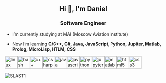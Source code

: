 <h2 align="center">Hi 👋, I'm Daniel</h2>
<h3 align="center">Software Engineer</h3>

- I’m currently studying at MAI (Moscow Aviation Institute)

- Now I’m learning **C/C++, C#, Java, JavaScript, Python, Jupiter, Matlab, Prolog, MicroLisp, HTLM, CSS**

<p align="left"><img 
src="https://github.com/SLAST1/devicon/blob/master/icons/linux/linux-original.svg" alt="linux" width="40" height="40"/><img
src="https://github.com/SLAST1/devicon/blob/master/icons/bash/bash-original.svg" alt="bash" width="40" height="40"/><img
src="https://github.com/SLAST1/devicon/blob/master/icons/cplusplus/cplusplus-original.svg" alt="c++" width="40" height="40"/><img
src="https://github.com/SLAST1/devicon/blob/master/icons/csharp/csharp-line.svg" alt="csharp" width="40" height="40"/><img
src="https://github.com/SLAST1/devicon/blob/master/icons/java/java-original.svg" alt="java" width="40" height="40"/><img
src="https://github.com/SLAST1/devicon/blob/master/icons/javascript/javascript-original.svg" alt="javascript" width="40" height="40"/><img
src="https://github.com/SLAST1/devicon/blob/master/icons/python/python-original.svg" alt="python" width="40" height="40"/><img 
src="https://github.com/SLAST1/devicon/blob/master/icons/jupyter/jupyter-original-wordmark.svg" alt="jupyter" width="40" height="40"/><img
src="https://github.com/SLAST1/devicon/blob/master/icons/matlab/matlab-original.svg" alt="matlab" width="40" height="40"/><img
src="https://github.com/SLAST1/devicon/blob/master/icons/html5/html5-original-wordmark.svg" alt="html5" width="40" height="40"/><img
src="https://github.com/SLAST1/devicon/blob/master/icons/css3/css3-original-wordmark.svg" alt="css3" width="40" height="40"/><img
</p>
<p>
<img align="left" src="https://github-readme-stats.vercel.app/api/top-langs/?username=SLAST1&layout=compact" alt="SLAST1"/><img 
</p>
